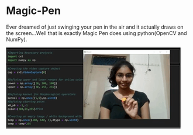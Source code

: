 # Magic-Pen
Ever dreamed of just swinging your pen in the air and it actually draws on the screen...Well that is exactly Magic Pen does using python(OpenCV and NumPy).


![Demo](https://github.com/Prathyusha-Guduru/Data/blob/master/Magic%20pen.gif)
